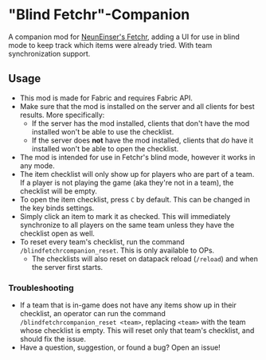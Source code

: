# "Blind Fetchr"-Companion

A companion mod for [NeunEinser's Fetchr](https://github.com/NeunEinser/bingo/), adding a UI for use in blind mode to keep track which items were already tried. With team synchronization support.

## Usage

- This mod is made for Fabric and requires Fabric API.
- Make sure that the mod is installed on the server and all clients for best results. More specifically:
	- If the server has the mod installed, clients that don't have the mod installed won't be able to use the checklist.
	- If the server does **not** have the mod installed, clients that *do* have it installed won't be able to open the checklist.
- The mod is intended for use in Fetchr's blind mode, however it works in any mode.
- The item checklist will only show up for players who are part of a team. If a player is not playing the game (aka they're not in a team), the checklist will be empty.
- To open the item checklist, press `C` by default. This can be changed in the key binds settings.
- Simply click an item to mark it as checked. This will immediately synchronize to all players on the same team unless they have the checklist open as well.
- To reset every team's checklist, run the command `/blindfetchrcompanion_reset`. This is only available to OPs.
	- The checklists will also reset on datapack reload (`/reload`) and when the server first starts.

### Troubleshooting

- If a team that is in-game does not have any items show up in their checklist, an operator can run the command `/blindfetchrcompanion_reset <team>`, replacing `<team>` with the team whose checklist is empty. This will reset only that team's checklist, and should fix the issue.
- Have a question, suggestion, or found a bug? Open an issue!